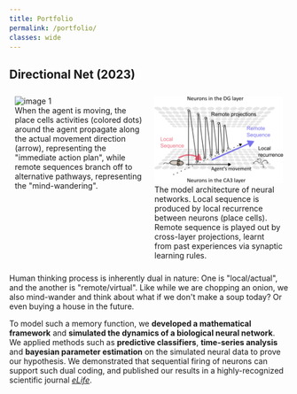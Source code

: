 ```yaml
---
title: Portfolio
permalink: /portfolio/
classes: wide
---
```



## Directional Net (2023)
<!--
#TODO: Reduce the Gif's caption length by indicating the "Online"/"Remote" directly in the animation.
#TODO: Remove "Nth theta cycle".
-->

<style>
.container {
    display: flex;
    justify-content: space-around;
    align-items: flex-start; /* Ensures alignment at the top even if one is taller */
}

img {
    width: 100%;
    height: auto; /* Maintains aspect ratio */
}

figcaption {
    text-align: left; /* Aligns caption text to the left */
}
</style>

<div class="container">
    <figure style="width: 400px; margin: 10px;">
        <img src="/assets/images/dirnet_animation_base.gif" alt='image 1' />
        <figcaption>When the agent is moving, the place cells activities (colored dots) around the agent propagate along the actual movement direction (arrow), representing the "immediate action plan", while remote sequences branch off to alternative pathways, representing the "mind-wandering". </figcaption>
    </figure>
    <figure style="width: 400px; margin: 10px;">
        <img src="/assets/images/dirnet_model.png" alt='image 2' />
        <figcaption>The model architecture of neural networks. Local sequence is produced by local recurrence between neurons (place cells). Remote sequence is played out by cross-layer projections, learnt from past experiences via synaptic learning rules. </figcaption>
    </figure>
</div>


Human thinking process is inherently dual in nature: One is "local/actual", and the another is "remote/virtual". Like while we are chopping an onion, we also mind-wander and think about what if we don't make a soup today? Or even buying a house in the future.

To model such a memory function, we **developed a mathematical framework** and **simulated the dynamics of a biological neural network**. We applied methods such as **predictive classifiers**, **time-series analysis** and **bayesian parameter estimation** on the simulated neural data to prove our hypothesis. We demonstrated that sequential firing of neurons can support such dual coding, and published our results in a highly-recognized scientific journal [*eLife*](https://elifesciences.org/articles/86837).





